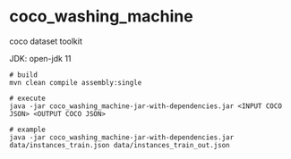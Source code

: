 # coco_washing_machine
coco dataset toolkit

JDK: open-jdk 11

```shell
# build
mvn clean compile assembly:single

# execute
java -jar coco_washing_machine-jar-with-dependencies.jar <INPUT COCO JSON> <OUTPUT COCO JSON>

# example
java -jar coco_washing_machine-jar-with-dependencies.jar data/instances_train.json data/instances_train_out.json
```